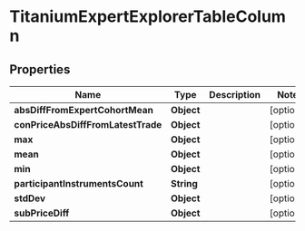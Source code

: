 

# TitaniumExpertExplorerTableColumn


## Properties

| Name | Type | Description | Notes |
|------------ | ------------- | ------------- | -------------|
|**absDiffFromExpertCohortMean** | **Object** |  |  [optional] |
|**conPriceAbsDiffFromLatestTrade** | **Object** |  |  [optional] |
|**max** | **Object** |  |  [optional] |
|**mean** | **Object** |  |  [optional] |
|**min** | **Object** |  |  [optional] |
|**participantInstrumentsCount** | **String** |  |  [optional] |
|**stdDev** | **Object** |  |  [optional] |
|**subPriceDiff** | **Object** |  |  [optional] |



